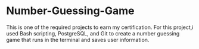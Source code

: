 # Number-Guessing-Game
This is one of the required projects to earn my certification. For this project,i used Bash scripting, PostgreSQL, and Git to create a number guessing game that runs in the terminal and saves user information.
